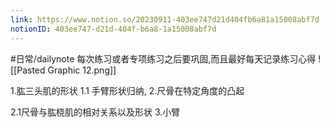 ```yaml
---
link: https://www.notion.so/20230911-403ee747d21d404fb6a81a15008abf7d
notionID: 403ee747-d21d-404f-b6a8-1a15008abf7d
---
```

#日常/dailynote
每次练习或者专项练习之后要巩固,而且最好每天记录练习心得
![[Pasted Graphic 12.png]]

1.肱三头肌的形状
1.1 手臂形状归纳,
2.尺骨在特定角度的凸起

2.1尺骨与肱桡肌的相对关系以及形状
3.小臂